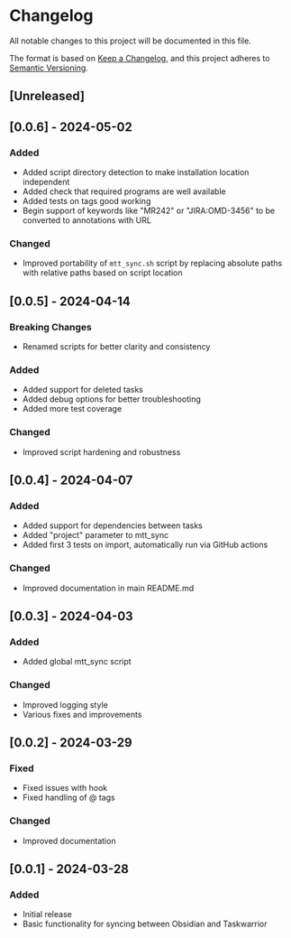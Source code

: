 # Changelog

All notable changes to this project will be documented in this file.

The format is based on [Keep a Changelog](https://keepachangelog.com/en/1.0.0/),
and this project adheres to [Semantic Versioning](https://semver.org/spec/v2.0.0.html).

## [Unreleased]

## [0.0.6] - 2024-05-02

### Added

- Added script directory detection to make installation location independent
- Added check that required programs are well available
- Added tests on tags good working
- Begin support of keywords like "MR242" or "JIRA:OMD-3456" to be converted to annotations with URL

### Changed

- Improved portability of `mtt_sync.sh` script by replacing absolute paths with relative paths based on script location

## [0.0.5] - 2024-04-14

### Breaking Changes
- Renamed scripts for better clarity and consistency

### Added
- Added support for deleted tasks
- Added debug options for better troubleshooting
- Added more test coverage

### Changed
- Improved script hardening and robustness

## [0.0.4] - 2024-04-07

### Added
- Added support for dependencies between tasks
- Added "project" parameter to mtt_sync
- Added first 3 tests on import, automatically run via GitHub actions

### Changed
- Improved documentation in main README.md

## [0.0.3] - 2024-04-03

### Added
- Added global mtt_sync script

### Changed
- Improved logging style
- Various fixes and improvements

## [0.0.2] - 2024-03-29

### Fixed
- Fixed issues with hook
- Fixed handling of @ tags

### Changed
- Improved documentation

## [0.0.1] - 2024-03-28

### Added
- Initial release
- Basic functionality for syncing between Obsidian and Taskwarrior

